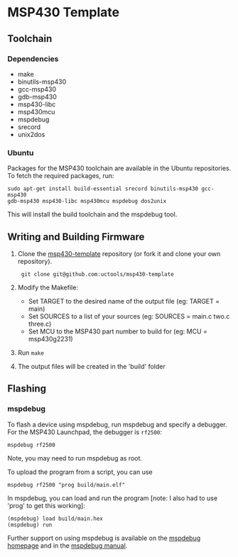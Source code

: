 MSP430 Template
===============

## Toolchain

### Dependencies

* make
* binutils-msp430
* gcc-msp430
* gdb-msp430
* msp430-libc
* msp430mcu
* mspdebug
* srecord
* unix2dos

### Ubuntu

Packages for the MSP430 toolchain are available in the Ubuntu repositories. 
To fetch the required packages, run:

    sudo apt-get install build-essential srecord binutils-msp430 gcc-msp430
    gdb-msp430 msp430-libc msp430mcu mspdebug dos2unix

This will install the build toolchain and the mspdebug tool.

## Writing and Building Firmware

1. Clone the [msp430-template](https://github.com/uctools/msp430-template)
   repository (or fork it and clone your own repository).

        git clone git@github.com:uctools/msp430-template

2. Modify the Makefile:
    * Set TARGET to the desired name of the output file (eg: TARGET = main)
    * Set SOURCES to a list of your sources (eg: SOURCES = main.c two.c three.c)
    * Set MCU to the MSP430 part number to build for (eg: MCU = msp430g2231)

3. Run `make`

4. The output files will be created in the 'build' folder

## Flashing

### mspdebug

To flash a device using mspdebug, run mspdebug and specify a debugger.
For the MSP430 Launchpad, the debugger is `rf2500`:

    mspdebug rf2500

Note, you may need to run mspdebug as root.

To upload the program from a script, you can use

    mspdebug rf2500 "prog build/main.elf"

In mspdebug, you can load and run the program [note: I also had to use 'prog' to get this working]:

    (mspdebug) load build/main.hex
    (mspdebug) run

Further support on using mspdebug is available on the [mspdebug
homepage](http://mspdebug.sourceforge.net/) and in the [mspdebug
manual](http://mspdebug.sourceforge.net/manual.html).
